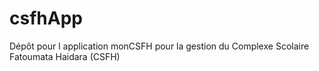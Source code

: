 # csfhApp
Dépôt pour l application monCSFH pour la gestion du Complexe Scolaire Fatoumata Haidara (CSFH)
